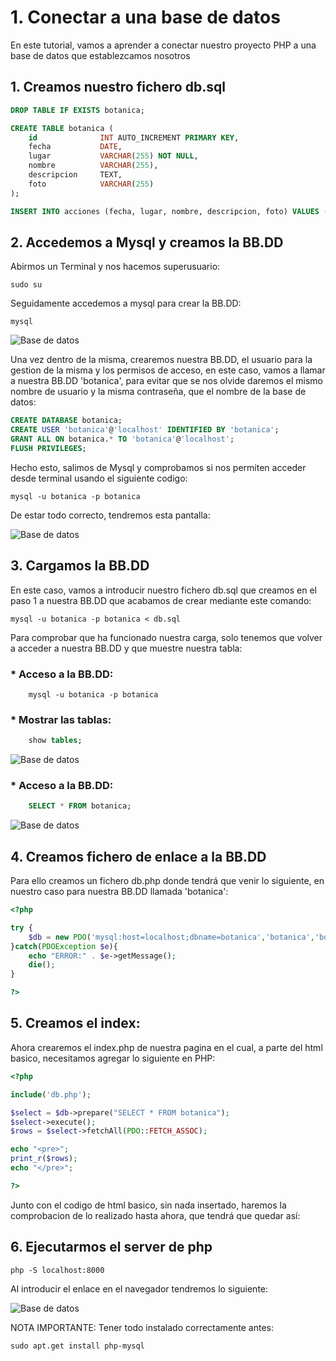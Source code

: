 # 1. Conectar a una base de datos

En este tutorial, vamos a aprender a conectar nuestro proyecto PHP a una base de datos que establezcamos nosotros

## 1. Creamos nuestro fichero db.sql

```sql
DROP TABLE IF EXISTS botanica;

CREATE TABLE botanica (
    id              INT AUTO_INCREMENT PRIMARY KEY,
    fecha           DATE,
    lugar           VARCHAR(255) NOT NULL,
    nombre          VARCHAR(255),
    descripcion     TEXT,
    foto            VARCHAR(255)
);

INSERT INTO acciones (fecha, lugar, nombre, descripcion, foto) VALUES ('2024-04-22','Madrid','Pedro','Planto una flor', '/subidas/flores.jpg');

```

## 2. Accedemos a Mysql y creamos la BB.DD

Abirmos un Terminal y nos hacemos superusuario:

```
sudo su
```

Seguidamente accedemos a mysql para crear la BB.DD:

```
mysql
```

![Base de datos](../../Imagenes/BD1.png)

Una vez dentro de la misma, crearemos nuestra BB.DD, el usuario para la gestion de la misma y los permisos de acceso,
en este caso, vamos a llamar a nuestra BB.DD 'botanica', para evitar que se nos olvide daremos el mismo nombre de usuario
y la misma contraseña, que el nombre de la base de datos:

```sql
CREATE DATABASE botanica;
CREATE USER 'botanica'@'localhost' IDENTIFIED BY 'botanica';
GRANT ALL ON botanica.* TO 'botanica'@'localhost';
FLUSH PRIVILEGES;
```

Hecho esto, salimos de Mysql y comprobamos si nos permiten acceder desde terminal usando el siguiente codigo:

```
mysql -u botanica -p botanica
```

De estar todo correcto, tendremos esta pantalla:

![Base de datos](../../Imagenes/BD2.png)

## 3. Cargamos la BB.DD

En este caso, vamos a introducir nuestro fichero db.sql que creamos en el paso 1 a nuestra BB.DD que acabamos de crear
mediante este comando:

```
mysql -u botanica -p botanica < db.sql
```

Para comprobar que ha funcionado nuestra carga, solo tenemos que volver a acceder a nuestra BB.DD y que muestre nuestra tabla:

### * Acceso a la BB.DD:
```
    mysql -u botanica -p botanica 
```
### * Mostrar las tablas:
```sql
    show tables;
```
![Base de datos](../../Imagenes/BD3.png)
 
### * Acceso a la BB.DD:
```sql
    SELECT * FROM botanica;
```
![Base de datos](../../Imagenes/BD4.png)

## 4. Creamos fichero de enlace a la BB.DD

Para ello creamos un fichero db.php donde tendrá que venir lo siguiente, en nuestro caso para nuestra BB.DD llamada 'botanica':

```php
<?php

try {
    $db = new PDO('mysql:host=localhost;dbname=botanica','botanica','botanica');
}catch(PDOException $e){
    echo "ERROR:" . $e->getMessage();
    die();
}

?>
```

## 5. Creamos el index:

Ahora crearemos el index.php de nuestra pagina en el cual, a parte del html basico, necesitamos agregar lo siguiente en PHP:

```php
<?php

include('db.php');

$select = $db->prepare("SELECT * FROM botanica");
$select->execute();
$rows = $select->fetchAll(PDO::FETCH_ASSOC);

echo "<pre>";
print_r($rows);
echo "</pre>";

?>
```

Junto con el codigo de html basico, sin nada insertado, haremos la comprobacion de lo realizado hasta ahora, que tendrá que quedar así:

## 6. Ejecutarmos el server de php

```
php -S localhost:8000
```

Al introducir el enlace en el navegador tendremos lo siguiente:

![Base de datos](../../Imagenes/BD5.png)

NOTA IMPORTANTE: Tener todo instalado correctamente antes:

```
sudo apt.get install php-mysql
```

